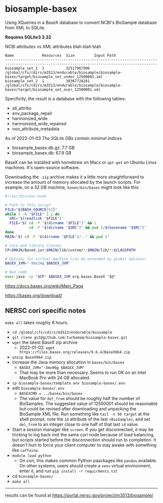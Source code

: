# biosample-basex
Using XQueries in a BaseX database to convert NCBI's BioSample database from XML to SQLite.

**Requires SQLite3 3.32**

NCBI attributes vs XML attributes blah blah blah

```
Name             Resources  Size         Input Path                                                                                           
--------------------------------------------------------------------------------------------------------------------------------------------
biosample_set_1  1          32517967506  /global/cfs/cdirs/m3513/endurable/biosample/biosample-basex/target/biosample_set_under_12500001.xml  
biosample_set_2  1          30367728281  /global/cfs/cdirs/m3513/endurable/biosample/biosample-basex/target/biosample_set_over_12500001.xml   
```

Specificlly, the result is a database with the following tables:
- all_attribs
- env_package_repair
- harmonized_wide
- harmonized_wide_repaired
- non_attribute_metadata

As of 2022-01-03
_The SQLite DBs contain minimal indices_
- biosample_basex.db.gz: 7.7 GB
- biosample_basex.db:   67.9 GB

BaseX can be installed with homebrew on Macs or `apt-get` on Ubuntu Linux machines. It's open-source software.

Downloading the `.zip` archive makes it a little more straightforward to increase the amount of memory allocated by the launch scripts. For example, on a 32 GB machine, `basex/bin/basex` might look like this:

```bash
#!/usr/bin/env bash

# Path to this script
FILE="${BASH_SOURCE[0]}"
while [ -h "$FILE" ] ; do
  SRC="$(readlink "$FILE")"
  FILE="$( cd -P "$(dirname "$FILE")" && \
           cd -P "$(dirname "$SRC")" && pwd )/$(basename "$SRC")"
done
MAIN="$( cd -P "$(dirname "$FILE")/.." && pwd )"

# Core and library classes
CP=$MAIN/BaseX.jar:$MAIN/lib/custom/*:$MAIN/lib/*:$CLASSPATH

# Options for virtual machine (can be extended by global options)
BASEX_JVM="-Xmx24g $BASEX_JVM"

# Run code
exec java -cp "$CP" $BASEX_JVM org.basex.BaseX "$@"
```

https://docs.basex.org/wiki/Main_Page

https://basex.org/download/


## NERSC cori specific notes

`make all` takes roughly 8 hours.

- `cd /global/cfs/cdirs/m3513/endurable/biosample`
- `git clone git@github.com:turbomam/biosample-basex.git` 
- `wget` the latest BaseX zip archive
    - 2022-01-02: `wget https://files.basex.org/releases/9.6.4/BaseX964.zip`
- `unzip BaseX964.zip`
- increase the Java memory allocation in `basex/bin/basex`
    - `BASEX_JVM="-Xmx96g $BASEX_JVM"`
    - That may be more than necessary. Seems to run OK on an Intel MacBook Pro with 24 GB allocated.
- `cp biosample-basex/template.env biosample-basex/.env`
- edit `biosample-basex/.env`
    - `BASEXCMD = ../basex/bin/basex`
    - The value for `del_from` should be roughly half the number of BioSamples. The suggested value of 12500001 should be reasonable but could be revised after downloading and unpacking the BioSample XML file. Run something like `tail -n 50 target` at the shell prompt, note the `id` attribute of the last `<BioSample>`, and set `del_from` to an integer close to one half of that last `id` value. 
- Start a session manager like `screen`. If you get disconnected, it may be tricking to log back inot the same cori node because of load balancing, but scripts started before the disconnection should run to completion. It doesn't hurt to force your client computer to stay awake with something like `caffeine`.
- `module load python`
    - On cori, this makes common Python paackages like `pandas` available. On other systems, users should create a `venv` virtual environment, enter it, and run `pip install -r requirments.txt`
- cd `biosample-basex/`
- `make all`

----

results can be found at https://portal.nersc.gov/project/m3513/biosample/
